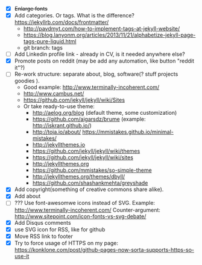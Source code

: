 * [x] ~~Enlarge fonts~~
* [x] Add categories. Or tags. What is the difference? https://jekyllrb.com/docs/frontmatter/
  * http://pavdmyt.com/how-to-implement-tags-at-jekyll-website/
  * https://blog.lanyonm.org/articles/2013/11/21/alphabetize-jekyll-page-tags-pure-liquid.html
  * git branch: tags
* [ ] Add Linkedin profile link - already in CV, is it needed anywhere else?
* [x] Promote posts on reddit (may be add any automation, like button "reddit it"?)
* [ ] Re-work structure: separate about, blog, software(? stuff projects goodies ).
  * Good example: http://www.terminally-incoherent.com/
  * http://www.cambus.net/
  * https://github.com/jekyll/jekyll/wiki/Sites
  * Or take ready-to-use theme:
    * http://aelog.org/blog (default theme, some customization)
    * https://github.com/aigarsdz/brume (example: http://iskrant.github.io/)
    * http://toja.io/about/ https://mmistakes.github.io/minimal-mistakes/
    * http://jekyllthemes.io
    * https://github.com/jekyll/jekyll/wiki/themes
    * https://github.com/jekyll/jekyll/wiki/sites
    * http://jekyllthemes.org
    * https://github.com/mmistakes/so-simple-theme
    * http://jekyllthemes.org/themes/dbyll/
    * https://github.com/shashankmehta/greyshade
* [x] Add copyright(something of creative commons share alike).
* [x] Add about
* [ ] ??? Use font-awesomwe icons instead of SVG. Example: http://www.terminally-incoherent.com/ Counter-argument: http://www.sitepoint.com/icon-fonts-vs-svg-debate/
* [x] Add Disqus comments
* [x] use SVG icon for RSS, like for github
* [x] Move RSS link to footer
* [x] Try to force usage of HTTPS on my page: https://konklone.com/post/github-pages-now-sorta-supports-https-so-use-it
